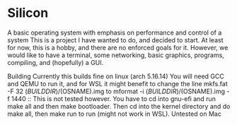 # Silicon
A basic operating system with emphasis on performance and control of a system
This is a project I have wanted to do, and decided to start. At least for now, this is a hobby, and there are no enforced goals for it. However, we would like to have a terminal, some networking, basic graphics, programs, compiling, and (hopefully) a GUI. 

Building 
Currently this builds fine on linux (arch 5.16.14)
You will need GCC and QEMU to run it, and for WSL it might benefit to change the line 
mkfs.fat -F 32 $(BUILDDIR)/$(OSNAME).img 
to 
mformat -i $(BUILDDIR)/$(OSNAME).img -f 1440 ::
This is not tested however. You have to cd into gnu-efi and run make all and then make bootloader. Then cd into the kernel directory and do make all, then make run to run (might not work in WSL). Untested on Mac
